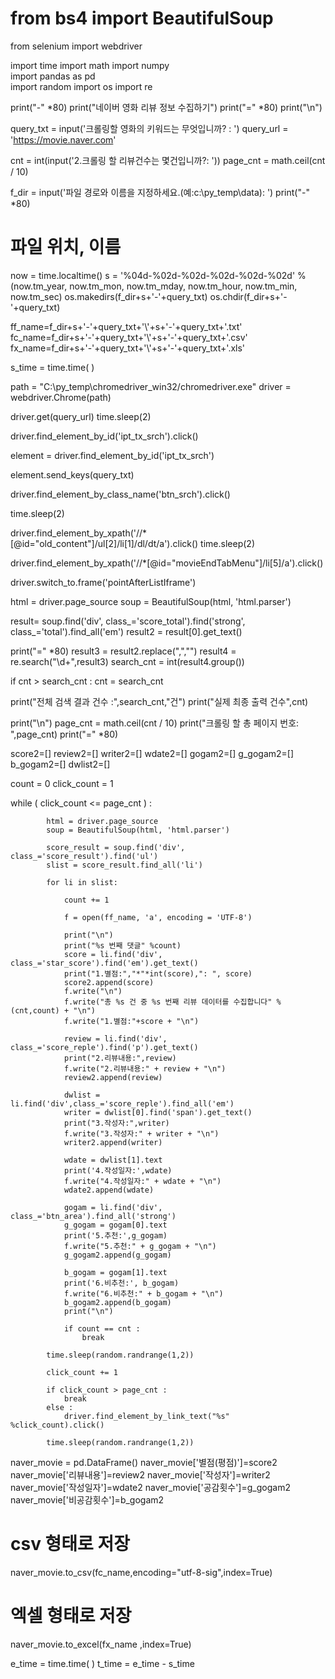 # from bs4 import BeautifulSoup
from selenium import webdriver

import time
import math
import numpy  
import pandas as pd  
import random
import os
import re

print("-" *80)
print("네이버 영화 리뷰 정보 수집하기")
print("=" *80)
print("\n")

query_txt = input('크롤링할 영화의 키워드는 무엇입니까? : ')
query_url = 'https://movie.naver.com'

cnt = int(input('2.크롤링 할 리뷰건수는 몇건입니까?: '))
page_cnt = math.ceil(cnt / 10)

f_dir = input('파일 경로와 이름을 지정하세요.(예:c:\py_temp\data): ')
print("-" *80)

# 파일 위치, 이름
now = time.localtime()
s = '%04d-%02d-%02d-%02d-%02d-%02d' % (now.tm_year, now.tm_mon, now.tm_mday, now.tm_hour, now.tm_min, now.tm_sec)
os.makedirs(f_dir+s+'-'+query_txt)
os.chdir(f_dir+s+'-'+query_txt)

ff_name=f_dir+s+'-'+query_txt+'\\'+s+'-'+query_txt+'.txt'
fc_name=f_dir+s+'-'+query_txt+'\\'+s+'-'+query_txt+'.csv'
fx_name=f_dir+s+'-'+query_txt+'\\'+s+'-'+query_txt+'.xls'


s_time = time.time( )

path = "C:\py_temp\chromedriver_win32/chromedriver.exe"
driver = webdriver.Chrome(path)

driver.get(query_url)
time.sleep(2)


driver.find_element_by_id('ipt_tx_srch').click()

element = driver.find_element_by_id('ipt_tx_srch')

element.send_keys(query_txt)

driver.find_element_by_class_name('btn_srch').click()

time.sleep(2)



driver.find_element_by_xpath('//*[@id="old_content"]/ul[2]/li[1]/dl/dt/a').click()
time.sleep(2)



driver.find_element_by_xpath('//*[@id="movieEndTabMenu"]/li[5]/a').click()




driver.switch_to.frame('pointAfterListIframe')

html = driver.page_source
soup = BeautifulSoup(html, 'html.parser')


result= soup.find('div', class_='score_total').find('strong', class_='total').find_all('em')
result2 = result[0].get_text()

print("=" *80)
result3 = result2.replace(",","")
result4 = re.search("\d+",result3)
search_cnt = int(result4.group())

if cnt > search_cnt :
    cnt = search_cnt

print("전체 검색 결과 건수 :",search_cnt,"건")
print("실제 최종 출력 건수",cnt)

print("\n")
page_cnt = math.ceil(cnt / 10)
print("크롤링 할 총 페이지 번호: ",page_cnt)
print("=" *80)

score2=[]
review2=[]
writer2=[]
wdate2=[]
gogam2=[]
g_gogam2=[]
b_gogam2=[]
dwlist2=[]

count = 0
click_count = 1

while ( click_count <= page_cnt )  :
            
            html = driver.page_source
            soup = BeautifulSoup(html, 'html.parser')
            
            score_result = soup.find('div', class_='score_result').find('ul')
            slist = score_result.find_all('li')

            for li in slist:

                count += 1
                
                f = open(ff_name, 'a', encoding = 'UTF-8')
            
                print("\n")
                print("%s 번째 댓글" %count)
                score = li.find('div', class_='star_score').find('em').get_text()
                print("1.별점:","*"*int(score),": ", score)
                score2.append(score)
                f.write("\n")
                f.write("총 %s 건 중 %s 번째 리뷰 데이터를 수집합니다" %(cnt,count) + "\n")
                f.write("1.별점:"+score + "\n")
                
                review = li.find('div', class_='score_reple').find('p').get_text()
                print("2.리뷰내용:",review)
                f.write("2.리뷰내용:" + review + "\n")
                review2.append(review)
         
                dwlist = li.find('div',class_='score_reple').find_all('em')
                writer = dwlist[0].find('span').get_text()
                print("3.작성자:",writer)
                f.write("3.작성자:" + writer + "\n")
                writer2.append(writer)
                
                wdate = dwlist[1].text
                print('4.작성일자:',wdate)
                f.write("4.작성일자:" + wdate + "\n")
                wdate2.append(wdate)
            
                gogam = li.find('div', class_='btn_area').find_all('strong')
                g_gogam = gogam[0].text
                print('5.추천:',g_gogam)
                f.write("5.추천:" + g_gogam + "\n")
                g_gogam2.append(g_gogam)
                
                b_gogam = gogam[1].text
                print('6.비추천:', b_gogam)
                f.write("6.비추천:" + b_gogam + "\n")
                b_gogam2.append(b_gogam)
                print("\n")
                
                if count == cnt :
                    break
            
            time.sleep(random.randrange(1,2))  

            click_count += 1
            
            if click_count > page_cnt :
                break
            else :
                driver.find_element_by_link_text("%s" %click_count).click()

            time.sleep(random.randrange(1,2))


naver_movie = pd.DataFrame()
naver_movie['별점(평점)']=score2
naver_movie['리뷰내용']=review2
naver_movie['작성자']=writer2
naver_movie['작성일자']=wdate2
naver_movie['공감횟수']=g_gogam2
naver_movie['비공감횟수']=b_gogam2

# csv 형태로 저장
naver_movie.to_csv(fc_name,encoding="utf-8-sig",index=True)

# 엑셀 형태로 저장
naver_movie.to_excel(fx_name ,index=True)

e_time = time.time( )
t_time = e_time - s_time
